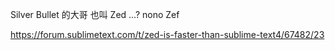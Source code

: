 
Silver Bullet 的大哥 也叫 Zed ...? nono Zef

https://forum.sublimetext.com/t/zed-is-faster-than-sublime-text4/67482/23

